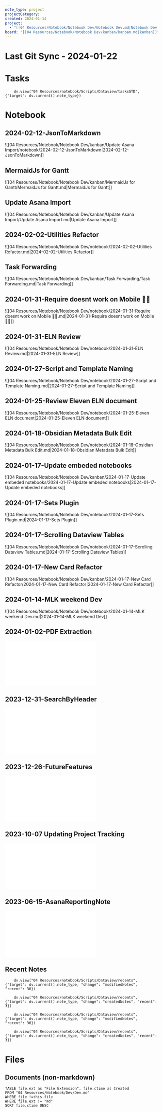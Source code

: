 ```yaml
---
note_type: project
projectCategory: 
created: 2024-01-14
project:
  - "[[04 Resources/Notebook/Notebook Dev/Notebook Dev.md|Notebook Dev]]"
board: "[[04 Resources/Notebook/Notebook Dev/kanban/kanban.md|kanban]]"
---
```

# **Last Git Sync** - 2024-01-22

# Tasks
```dataviewjs
    dv.view("04 Resources/notebook/Scripts/Dataview/tasksGTD", {"target": dv.current().note_type})
```
# Notebook
## 2024-02-12-JsonToMarkdown
 ![[04 Resources/Notebook/Notebook Dev/kanban/Update Asana Import/notebook/2024-02-12-JsonToMarkdown|2024-02-12-JsonToMarkdown]]
## MermaidJs for Gantt
 ![[04 Resources/Notebook/Notebook Dev/kanban/MermaidJs for Gantt/MermaidJs for Gantt.md|MermaidJs for Gantt]]
## Update Asana Import
 ![[04 Resources/Notebook/Notebook Dev/kanban/Update Asana Import/Update Asana Import.md|Update Asana Import]]
## 2024-02-02-Utilities Refactor
 ![[04 Resources/Notebook/Notebook Dev/notebook/2024-02-02-Utilities Refactor.md|2024-02-02-Utilities Refactor]]
## Task Forwarding
 ![[04 Resources/Notebook/Notebook Dev/kanban/Task Forwarding/Task Forwarding.md|Task Forwarding]]
## 2024-01-31-Require doesnt work on Mobile 🤦‍♀️
 ![[04 Resources/Notebook/Notebook Dev/notebook/2024-01-31-Require doesnt work on Mobile 🤦‍♀️.md|2024-01-31-Require doesnt work on Mobile 🤦‍♀️]]
## 2024-01-31-ELN Review
 ![[04 Resources/Notebook/Notebook Dev/notebook/2024-01-31-ELN Review.md|2024-01-31-ELN Review]]
## 2024-01-27-Script and Template Naming
 ![[04 Resources/Notebook/Notebook Dev/notebook/2024-01-27-Script and Template Naming.md|2024-01-27-Script and Template Naming]]
## 2024-01-25-Review Eleven ELN document
 ![[04 Resources/Notebook/Notebook Dev/notebook/2024-01-25-Eleven ELN document|2024-01-25-Eleven ELN document]]
## 2024-01-18-Obsidian Metadata Bulk Edit
 ![[04 Resources/Notebook/Notebook Dev/notebook/2024-01-18-Obsidian Metadata Bulk Edit.md|2024-01-18-Obsidian Metadata Bulk Edit]]
## 2024-01-17-Update embeded notebooks
 ![[04 Resources/Notebook/Notebook Dev/kanban/2024-01-17-Update embeded notebooks/2024-01-17-Update embeded notebooks|2024-01-17-Update embeded notebooks]]
## 2024-01-17-Sets Plugin
 ![[04 Resources/Notebook/Notebook Dev/notebook/2024-01-17-Sets Plugin.md|2024-01-17-Sets Plugin]]
## 2024-01-17-Scrolling Dataview Tables
 ![[04 Resources/Notebook/Notebook Dev/notebook/2024-01-17-Scrolling Dataview Tables.md|2024-01-17-Scrolling Dataview Tables]]
## 2024-01-17-New Card Refactor
 ![[04 Resources/Notebook/Notebook Dev/kanban/2024-01-17-New Card Refactor/2024-01-17-New Card Refactor|2024-01-17-New Card Refactor]]

## 2024-01-14-MLK weekend Dev
 ![[04 Resources/Notebook/Notebook Dev/notebook/2024-01-14-MLK weekend Dev.md|2024-01-14-MLK weekend Dev]]
## 2024-01-02-PDF Extraction
![2024-01-02-PDF Extraction](04%20Resources/Notebook/Notebook%20Dev/notebook/2024-01-02-PDF%20Extraction.md)

## 2023-12-31-SearchByHeader

![2023-12-31-SearchByHeader](04%20Resources/Notebook/Notebook%20Dev/notebook/2023-12-31-SearchByHeader.md)
## 2023-12-26-FutureFeatures
![2023-12-26-FutureFeatures](04%20Resources/Notebook/Notebook%20Dev/notebook/2023-12-26-FutureFeatures.md)


## 2023-10-07 Updating Project Tracking
![2023-10-07 UpdatingProjectTracking](04%20Resources/Notebook/Notebook%20Dev/notebook/2023-10-07%20UpdatingProjectTracking.md)

## 2023-06-15-AsanaReportingNote
![2023-06-15-AsanaReportingNotes](04%20Resources/Notebook/Notebook%20Dev/notebook/2023-06-15-AsanaReportingNotes.md)



## Recent Notes 
```dataviewjs
    dv.view("04 Resources/notebook/Scripts/Dataview/recents", {"target": dv.current().note_type, "change": "modifiedNotes", "recent": 30})
```
```dataviewjs
    dv.view("04 Resources/notebook/Scripts/Dataview/recents", {"target": dv.current().note_type, "change": "createdNotes", "recent": 3})
```
```dataviewjs
    dv.view("04 Resources/notebook/Scripts/Dataview/recents", {"target": dv.current().note_type, "change": "modifiedNotes", "recent": 30})
```
```dataviewjs
    dv.view("04 Resources/notebook/Scripts/Dataview/recents", {"target": dv.current().note_type, "change": "createdNotes", "recent": 3})
```
# Files 
## Documents (non-markdown)
```dataview
TABLE file.ext as "File Extension", file.ctime as Created
FROM "04 Resources/Notebook/Dev/Dev.md"
WHERE file !=this.file
WHERE file.ext != "md"
SORT file.ctime DESC
```

